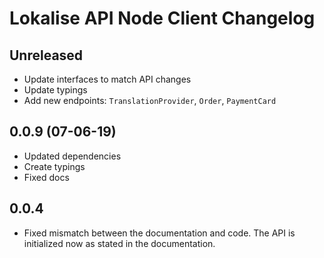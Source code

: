 # Lokalise API Node Client Changelog

## Unreleased

* Update interfaces to match API changes
* Update typings
* Add new endpoints: `TranslationProvider`, `Order`, `PaymentCard` 

## 0.0.9 (07-06-19)

* Updated dependencies
* Create typings
* Fixed docs

## 0.0.4

* Fixed mismatch between the documentation and code. The API is initialized now as stated in the documentation.
